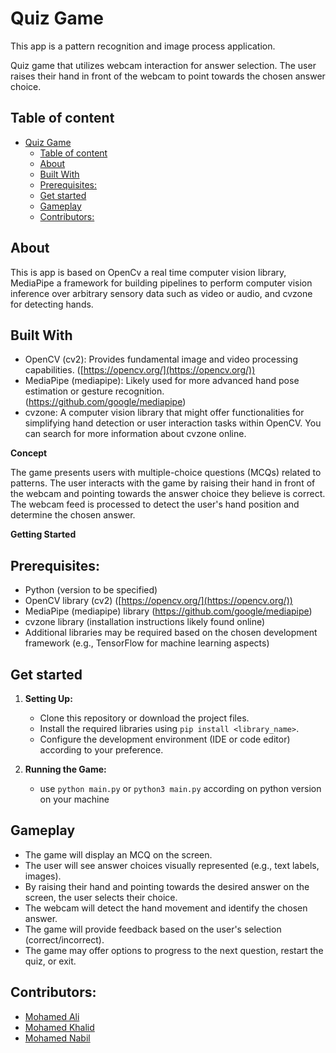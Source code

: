 # Quiz Game
This app is a pattern recognition and image process application.

Quiz game that utilizes webcam interaction for answer selection. The user raises their hand in front of the webcam to point towards the chosen answer choice.

## Table of content
- [Quiz Game](#quiz-game)
  - [Table of content](#table-of-content)
  - [About](#about)
  - [Built With](#built-with)
  - [Prerequisites:](#prerequisites)
  - [Get started](#get-started)
  - [Gameplay](#gameplay)
  - [Contributors:](#contributors)

## About
This is app is based on OpenCv a real time computer vision library, MediaPipe a framework for building pipelines to perform computer vision inference over arbitrary sensory data such as video or audio, and cvzone for detecting hands.

## Built With
* OpenCV (cv2): Provides fundamental image and video processing capabilities. ([https://opencv.org/](https://opencv.org/))
* MediaPipe (mediapipe): Likely used for more advanced hand pose estimation or gesture recognition. (https://github.com/google/mediapipe)
* cvzone: A computer vision library that might offer functionalities for simplifying hand detection or user interaction tasks within OpenCV. You can search for more information about cvzone online. 

**Concept**

The game presents users with multiple-choice questions (MCQs) related to patterns. The user interacts with the game by raising their hand in front of the webcam and pointing towards the answer choice they believe is correct. The webcam feed is processed to detect the user's hand position and determine the chosen answer.

**Getting Started**

## Prerequisites:
* Python (version to be specified)
* OpenCV library (cv2) ([https://opencv.org/](https://opencv.org/))
* MediaPipe (mediapipe) library (https://github.com/google/mediapipe)
* cvzone library (installation instructions likely found online)
* Additional libraries may be required based on the chosen development framework (e.g., TensorFlow for machine learning aspects)

## Get started
1. **Setting Up:**
    * Clone this repository or download the project files.
    * Install the required libraries using `pip install <library_name>`.
    * Configure the development environment (IDE or code editor) according to your preference.

2. **Running the Game:**
    * use `python main.py` or `python3 main.py` according on python version on your machine

## Gameplay
* The game will display an MCQ on the screen.
* The user will see answer choices visually represented (e.g., text labels, images).
* By raising their hand and pointing towards the desired answer on the screen, the user selects their choice.
* The webcam will detect the hand movement and identify the chosen answer.
* The game will provide feedback based on the user's selection (correct/incorrect).
* The game may offer options to progress to the next question, restart the quiz, or exit.

## Contributors:

* [Mohamed Ali](https://github.com/MohamedAli00949)
* [Mohamed Khalid](https://github.com/mohamedtsx)
* [Mohamed Nabil](https://github.com/muhmmadnabil)
